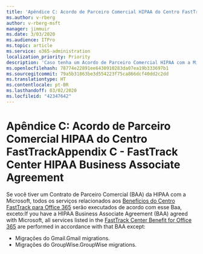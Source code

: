 ```yaml
---
title: 'Apêndice C: Acordo de Parceiro Comercial HIPAA do Centro FastTrack'
ms.author: v-rberg
author: v-rberg-msft
manager: jimmuir
ms.date: 3/03/2020
ms.audience: ITPro
ms.topic: article
ms.service: o365-administration
localization_priority: Priority
description: 'Caso tenha um Acordo de Parceiro Comercial HIPAA com a Microsoft para os serviços do FastTrack, todos os serviços relacionados no Benefícios do Centro FastTrack para Office 365 estarão incluídos neste Acordo, com exceção de:'
ms.openlocfilehash: 78774e22891ee6430910283da07ea19b333697b1
ms.sourcegitcommit: 79a5b31863be3d554223f75ca866dcf40dd2c2dd
ms.translationtype: HT
ms.contentlocale: pt-BR
ms.lasthandoff: 03/02/2020
ms.locfileid: "42347642"
---
```

# <a name="appendix-c---fasttrack-center-hipaa-business-associate-agreement"></a><span data-ttu-id="8a731-103">Apêndice C: Acordo de Parceiro Comercial HIPAA do Centro FastTrack</span><span class="sxs-lookup"><span data-stu-id="8a731-103">Appendix C - FastTrack Center HIPAA Business Associate Agreement</span></span>

<span data-ttu-id="8a731-104">Se você tiver um Contrato de Parceiro Comercial (BAA) da HIPAA com a Microsoft, todos os serviços relacionados aos [Benefícios do Centro FastTrack para Office 365](O365-fasttrack-benefit-for-office-365.md) serão executados de acordo com esse Baa, exceto:</span><span class="sxs-lookup"><span data-stu-id="8a731-104">If you have a HIPAA Business Associate Agreement (BAA) agreed with Microsoft, all services listed in the [FastTrack Center Benefit for Office 365](O365-fasttrack-benefit-for-office-365.md) are performed in accordance with that BAA except:</span></span> 
  
- <span data-ttu-id="8a731-105">Migrações do Gmail.</span><span class="sxs-lookup"><span data-stu-id="8a731-105">Gmail migrations.</span></span>   
- <span data-ttu-id="8a731-106">Migrações do GroupWise.</span><span class="sxs-lookup"><span data-stu-id="8a731-106">GroupWise migrations.</span></span>
    

